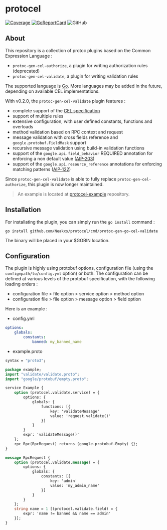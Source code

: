 # protocel

[![Coverage](https://coveralls.io/repos/Neakxs/protocel/badge.svg?branch=main&service=github)](https://coveralls.io/github/Neakxs/protocel?branch=main) [![GoReportCard](https://goreportcard.com/badge/github.com/Neakxs/protocel)](https://goreportcard.com/badge/github.com/Neakxs/protocel) ![GitHub](https://img.shields.io/github/license/Neakxs/protocel)

## About

This repository is a collection of protoc plugins based on the Common Expression Language :

- `protoc-gen-cel-authorize`, a plugin for writing authorization rules (deprecated)
- `protoc-gen-cel-validate`, a plugin for writing validation rules

The supported language is [Go](https://go.dev/). More languages may be added in the future, depending on available CEL implementations.

With v0.2.0, the `protoc-gen-cel-validate` plugin features :

- complete support of the [CEL specification](https://github.com/google/cel-spec)
- support of multiple rules
- extensive configuration, with user defined constants, functions and overloads
- method validation based on RPC context and request
- message validation with cross fields reference and `google.protobuf.FieldMask` support
- recursive message validation using build-in validation functions
- support of the `google.api.field_behavior` REQUIRED annotation for enforcing a non default value ([AIP-203](https://google.aip.dev/203))
- support of the `google.api.resource_reference` annotations for enforcing matching patterns ([AIP-122](https://google.aip.dev/122))

Since `protoc-gen-cel-validate` is able to fully replace `protoc-gen-cel-authorize`, this plugin is now longer maintained.

> An example is located at [protocel-example](https://github.com/Neakxs/protocel-example) repository.
## Installation

For installating the plugin, you can simply run the `go install` command :

```shell
go install github.com/Neakxs/protocel/cmd/protoc-gen-go-cel-validate
```

The binary will be placed in your $GOBIN location.

## Configuration

The plugin is highly using protobuf options, configuration file (using the `config=path/to/config.yml` option) or both.
The configuration can be defined at various levels of the protobuf specification, with the following loading orders :

- configuration file > file option > service option > method option
- configuration file > file option > message option > field option

Here is an example :

- config.yml
```yaml
options:
    globals:
        constants:
            banned: my_banned_name
```

- example.proto
```protobuf
syntax = "proto3";

package example;
import "validate/validate.proto";
import "google/protobuf/empty.proto";

service Example {
    option (protocel.validate.service) = {
        options: {
            globals: {
                functions: [{
                    key: 'validateMessage'
                    value: 'request.validate()'
                }]
            }
        }
        expr: 'validateMessage()'
    };
    rpc Rpc(RpcRequest) returns (google.protobuf.Empty) {};
}

message RpcRequest {
    option (protocel.validate.message) = {
        options: {
            globals: {
                constants: [{
                    key: 'admin'
                    value: 'my_admin_name'
                }]
            }
        }
    };
    string name = 1 [(protocel.validate.field) = {
        expr: 'name != banned && name == admin'
    }];
}
```